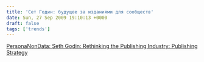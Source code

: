 ```yaml
---
title: 'Сет Годин: будущее за изданиями для сообществ'
date: Sun, 27 Sep 2009 19:10:13 +0000
draft: false
tags: ['trends']
---
```


[PersonaNonData: Seth Godin: Rethinking the Publishing Industry: Publishing Strategy](http://personanondata.blogspot.com/2009/09/seth-godin-rethinking-publishing.html)